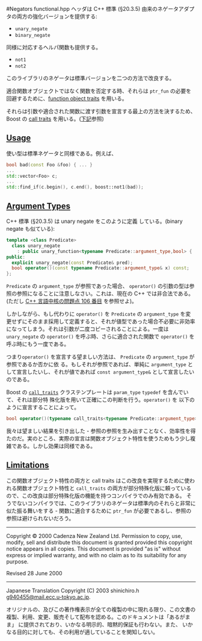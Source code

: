 #Negators
functional.hpp ヘッダは C++ 標準 (§20.3.5) 由来のネゲータアダプタの両方の強化バージョンを提供する:

- `unary_negate`
- `binary_negate`

同様に対応するヘルパ関数も提供する。

- `not1`
- `not2`

このライブラリのネゲータは標準バージョンを二つの方法で改良する。

適合関数オブジェクトではなく関数を否定する時、それらは `ptr_fun` の必要を回避するために、[function object traits](./function_traits.md) を用いる。

それらは引数や適合された関数に渡す引数を宣言する最上の方法を決するため、Boost の [call traits](../utility/call_traits.md) を用いる。([下記](#arguments)参照)


## <a name="usage" href="#usage">Usage</a>
使い型は標準ネゲータと同様である。例えば、

```cpp
bool bad(const Foo &foo) { ... }
...
std::vector<Foo> c;
...
std::find_if(c.begin(), c.end(), boost::not1(bad));
```


## <a name="arguments" href="#arguments">Argument Types</a>
C++ 標準 (§20.3.5) は unary negate をこのように定義 している。(binary negate も似ている):

```cpp
template <class Predicate>
  class unary_negate
    : public unary_function<typename Predicate::argument_type,bool> {
public:
  explicit unary_negate(const Predicate& pred);
  bool operator()(const typename Predicate::argument_type& x) const;
};
```

`Predicate` の `argument_type` が参照であった場合、 `operator()` の引数の型は参照の参照になることに注意しなさい。これは、現在の C++ では非合法である。(ただし [C++ 言語中核の問題点 106 番目](http://www.open-std.org/jtc1/sc22/wg21/docs/cwg_defects.html#106) を参照せよ)。

しかしながら、もし代わりに `operator()` を `Predicate` の `argument_type` を変更せずにそのまま採用して定義すると、それが値型であった場合不必要に非効率になってしまう。それは引数が二度コピーされることによる。一度は `unary_negate` の `operator()` を呼ぶ時、さらに適合された関数で `operator()` を呼ぶ時にもう一度である。

つまり`operator()` を宣言する望ましい方法は、 `Predicate` の `argument_type` が参照であるか否かに依 る。もしそれが参照であれば、単純に `argument_type` として宣言したいし、それが値であれば `const argument_type&` として宣言したいのである。

Boost の [`call_traits`](../utility/call_traits.md) クラステンプレートは `param_type` `typedef` を含んでいて、それは部分特 殊化版を用いて正確にこの判断を行う。`operator()` を 以下のように宣言することによって。

```cpp
bool operator()(typename call_traits<typename Predicate::argument_type>::param_type x) const
```

我々は望ましい結果を引き出した - 参照の参照を生み出すことなく、効率性を得たのだ。実のところ、実際の宣言は関数オブジェクト特性を使うためもう少し複雑である。しかし効果は同様である。


## <a name="limitations" href="#limitations">Limitations</a>
この関数オブジェクト特性の両方と call traits はこの改良を実現するために使われる関数オブジェクト特性と `call_traits` の両方が部分特殊化版に頼っているので、この改良は部分特殊化版の機能を持つコンパイラでのみ有効である。 そうでないコンパイラでは、このライブラリのネゲータは標準内のそれらと非常に似た振る舞いをする - 関数に適合するために `ptr_fun` が必要であるし、参照の参照は避けられないだろう。


***
Copyright © 2000 Cadenza New Zealand Ltd. Permission to copy, use, modify, sell and distribute this document is granted provided this copyright notice appears in all copies. This document is provided "as is" without express or implied warranty, and with no claim as to its suitability for any purpose.

Revised 28 June 2000


***
Japanese Translation Copyright (C) 2003 shinichiro.h <g940455@mail.ecc.u-tokyo.ac.jp>.

オリジナルの、及びこの著作権表示が全ての複製の中に現れる限り、この文書の 複製、利用、変更、販売そして配布を認める。このドキュメントは「あるがまま」 に提供されており、いかなる明示的、暗黙的保証も行わない。また、 いかなる目的に対しても、その利用が適していることを関知しない。

